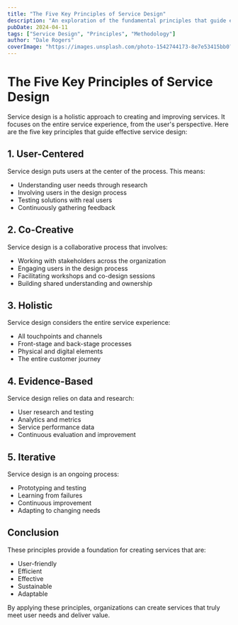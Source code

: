 ```yaml
---
title: "The Five Key Principles of Service Design"
description: "An exploration of the fundamental principles that guide effective service design"
pubDate: 2024-04-11
tags: ["Service Design", "Principles", "Methodology"]
author: "Dale Rogers"
coverImage: "https://images.unsplash.com/photo-1542744173-8e7e53415bb0?q=80&w=2070&auto=format&fit=crop"
---
```


# The Five Key Principles of Service Design

Service design is a holistic approach to creating and improving services. It focuses on the entire service experience, from the user's perspective. Here are the five key principles that guide effective service design:

## 1. User-Centered

Service design puts users at the center of the process. This means:

- Understanding user needs through research
- Involving users in the design process
- Testing solutions with real users
- Continuously gathering feedback

## 2. Co-Creative

Service design is a collaborative process that involves:

- Working with stakeholders across the organization
- Engaging users in the design process
- Facilitating workshops and co-design sessions
- Building shared understanding and ownership

## 3. Holistic

Service design considers the entire service experience:

- All touchpoints and channels
- Front-stage and back-stage processes
- Physical and digital elements
- The entire customer journey

## 4. Evidence-Based

Service design relies on data and research:

- User research and testing
- Analytics and metrics
- Service performance data
- Continuous evaluation and improvement

## 5. Iterative

Service design is an ongoing process:

- Prototyping and testing
- Learning from failures
- Continuous improvement
- Adapting to changing needs

## Conclusion

These principles provide a foundation for creating services that are:

- User-friendly
- Efficient
- Effective
- Sustainable
- Adaptable

By applying these principles, organizations can create services that truly meet user needs and deliver value.
